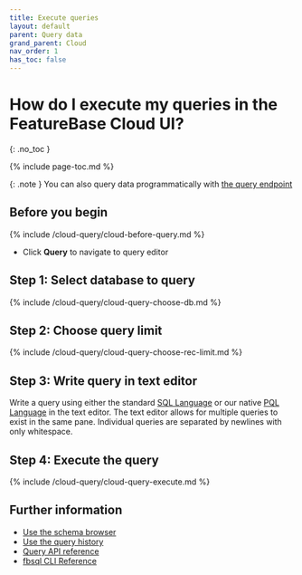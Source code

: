 ```yaml
---
title: Execute queries 
layout: default
parent: Query data
grand_parent: Cloud
nav_order: 1
has_toc: false
---
```

# How do I execute my queries in the FeatureBase Cloud UI?
{: .no_toc }

{% include page-toc.md %}

{: .note }
You can also query data programmatically with [the query endpoint](https://api-docs-featurebase-cloud.redoc.ly/latest#tag/Query)

## Before you begin

{% include /cloud-query/cloud-before-query.md %}
* Click **Query** to navigate to query editor

## Step 1: Select database to query

{% include /cloud-query/cloud-query-choose-db.md %}

## Step 2: Choose query limit

{% include /cloud-query/cloud-query-choose-rec-limit.md %}

## Step 3: Write query in text editor 

Write a query using either the standard [SQL Language](/docs/sql-guide/sql-guide-home) or our native [PQL Language](/docs/pql-guide/pql-home) in the text editor. The text editor allows for multiple queries to exist in the same pane. Individual queries are separated by newlines with only whitespace.

## Step 4: Execute the query

{% include /cloud-query/cloud-query-execute.md %}

## Further information
* [Use the schema browser](/docs/cloud/cloud-query/cloud-query-schema-browser/)
* [Use the query history](/docs/cloud/cloud-query/cloud-query-history/)
* [Query API reference](https://api-docs-featurebase-cloud.redoc.ly/latest#tag/Query)
* [fbsql CLI Reference](/docs/tools/fbsql/fbsql-home/)

